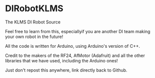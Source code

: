 # DIRobotKLMS
The KLMS DI Robot Source

Feel free to learn from this, especiallyif you are another DI team making your own robot in the future!

All the code is written for Arduino, using Arduino's version of C++.

Credit to the makers of the RF24, AfMotor (Adafruit) and all the other libraries that we have used, including the Arduino ones!

Just don't repost this anywhere, link directly back to Github.
